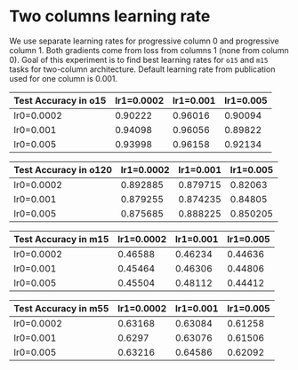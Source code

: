 # Two columns learning rate

We use separate learning rates for progressive column 0 and progressive column 1. Both gradients come from loss from columns 1 (none from column 0). Goal of this experiment is to find best learning rates for `o15` and `m15` tasks for two-column architecture. Default learning rate from publication used for one column is 0.001.

Test Accuracy in o15 | lr1=0.0002 | lr1=0.001 | lr1=0.005
--- | --- | --- | ---
lr0=0.0002 | 0.90222 | 0.96016 | 0.90094
lr0=0.001 | 0.94098 | 0.96056 | 0.89822
lr0=0.005 | 0.93998 | 0.96158 | 0.92134

Test Accuracy in o120 | lr1=0.0002 | lr1=0.001 | lr1=0.005
--- | --- | --- | ---
lr0=0.0002 | 0.892885 | 0.879715 | 0.82063
lr0=0.001 | 0.879255 | 0.874235 | 0.84805
lr0=0.005 | 0.875685 | 0.888225 | 0.850205

Test Accuracy in m15 | lr1=0.0002 | lr1=0.001 | lr1=0.005
--- | --- | --- | ---
lr0=0.0002 | 0.46588 | 0.46234 | 0.44636
lr0=0.001 | 0.45464 | 0.46306 | 0.44806
lr0=0.005 | 0.45504 | 0.48112 | 0.44412

Test Accuracy in m55 | lr1=0.0002 | lr1=0.001 | lr1=0.005
--- | --- | --- | ---
lr0=0.0002 | 0.63168 | 0.63084 | 0.61258
lr0=0.001 | 0.6297 | 0.63076 | 0.61506
lr0=0.005 | 0.63216 | 0.64586 | 0.62092
